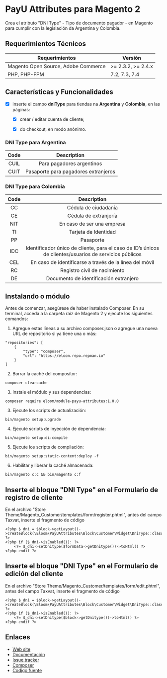 # PayU Attributes para Magento 2

Crea el atributo "DNI Type" - Tipo de documento pagador - en Magento para cumplir con la legislación da Argentina y Colombia.

## Requerimientos Técnicos

| Requerimientos | Versión |
| ------ | ----------- |
| Magento Open Source, Adobe Commerce | >= 2.3.2, >= 2.4.x |
| PHP, PHP-FPM | 7.2, 7.3, 7.4 |

## Características y Funcionalidades

- [x] inserte el campo **dniType** para tiendas na **Argentina** y **Colombia**, en las páginas:
    
    - [x] crear / editar cuenta de cliente;

    - [x] do checkout, en modo anónimo.    

### DNI Type para Argentina

|   Code    |   Description |
|   :---:   |   :---:       |
|	CUIL	|	Para pagadores argentinos   |
|	CUIT	|	Pasaporte para pagadores extranjeros    |

### DNI Type para Colombia

|   Code    |   Description |
|   :---:   |   :---:       |
|	CC		|	Cédula de ciudadanía    |
|	CE 		|	Cédula de extranjería   |
|	NIT		|	En caso de ser una empresa  |
|	TI		|	Tarjeta de Identidad    |
|	PP 		|	Pasaporte   |
|	IDC     |	Identificador único de cliente, para el caso de ID’s únicos de clientes/usuarios de servicios públicos	|
|	CEL 	|	En caso de identificarse a través de la línea del móvil	|
|	RC 		|	Registro civil de nacimiento	|
|	DE 		|	Documento de identificación extranjero 	|

## Instalando o módulo

Antes de comenzar, asegúrese de haber instalado Composer. En su terminal, acceda a la carpeta raíz de Magento 2 y ejecute los siguientes comandos:

1. Agregue estas líneas a su archivo composer.json o agregue una nueva URL de repositorio si ya tiene una o más:

```
"repositories": [
    {
        "type": "composer", 
        "url": "https://eloom.repo.repman.io"
    }
]
```

2. Borrar la caché del compositor:

```
composer clearcache
```

3. Instale el módulo y sus dependencias:

```
composer require eloom/module-payu-attributes:1.0.0
```

3. Ejecute los scripts de actualización:

```
bin/magento setup:upgrade
```

4. Ejecute scripts de inyección de dependencia:

```
bin/magento setup:di:compile
```

5. Ejecute los scripts de compilación:

```
bin/magento setup:static-content:deploy -f
```

6.  Habilitar y liberar la caché almacenada:

```
bin/magento c:c && bin/magento c:f
```

## Inserte el bloque "DNI Type" en el Formulario de registro de cliente

En el archivo "Store Theme/Magento_Customer/templates/form/register.phtml", antes del campo Taxvat, inserte el fragmento de código

```
<?php $_dni = $block->getLayout()->createBlock(\Eloom\PayUAttributes\Block\Customer\Widget\DniType::class) ?>
<?php if ($_dni->isEnabled()): ?>
    <?= $_dni->setDnitype($formData->getDnitype())->toHtml() ?>
<?php endif ?>
```

## Inserte el bloque "DNI Type" en el Formulario de edición del cliente

En el archivo "Store Theme/Magento_Customer/templates/form/edit.phtml", antes del campo Taxvat, inserte el fragmento de código

```
<?php $_dni = $block->getLayout()->createBlock(\Eloom\PayUAttributes\Block\Customer\Widget\DniType::class) ?>
<?php if ($_dni->isEnabled()): ?>
    <?= $_dni->setDnitype($block->getDnitype())->toHtml() ?>
<?php endif ?>
```

## Enlaces

* [Web site](https://eloom.tech/payu-latam)
* [Documentación](https://docs.eloom.tech/es/payu-latam)
* [Issue tracker](https://github.com/eloom/module-payu-attributes/issues)
* [Composer](https://app.repman.io/organization/eloom/package/e984fde3-d48a-480b-8b23-b0d04ca78e1b/details)
* [Codigo fuente](https://github.com/eloom/module-payu-attributes)
